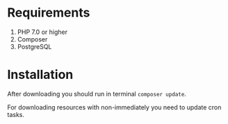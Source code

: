 # Requirements
1. PHP 7.0 or higher
1. Composer
1. PostgreSQL

# Installation
After downloading you should run in terminal `composer update`.

For downloading resources with non-immediately you need to update cron tasks.